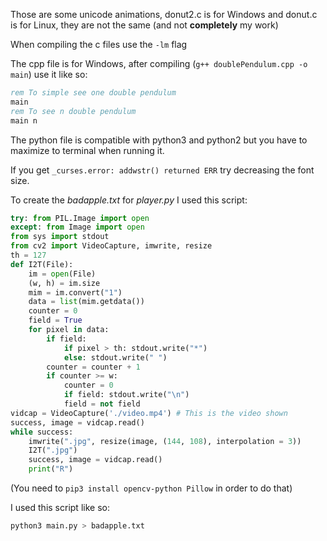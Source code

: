 Those are some unicode animations, donut2.c is for Windows and donut.c is for Linux, they are not the same (and not **completely** my work)

When compiling the c files use the `-lm` flag

The cpp file is for Windows, after compiling (`g++ doublePendulum.cpp -o main`) use it like so:

```bat
rem To simple see one double pendulum
main
rem To see n double pendulum
main n
```

The python file is compatible with python3 and python2 but you have to maximize to terminal when running it.

If you get `_curses.error: addwstr() returned ERR` try decreasing the font size.

To create the _badapple.txt_ for _player.py_ I used this script:

```py
try: from PIL.Image import open
except: from Image import open
from sys import stdout
from cv2 import VideoCapture, imwrite, resize
th = 127
def I2T(File):
	im = open(File)
	(w, h) = im.size
	mim = im.convert("1")
	data = list(mim.getdata())
	counter = 0
	field = True
	for pixel in data:
		if field:
			if pixel > th: stdout.write("*")
			else: stdout.write(" ")
		counter = counter + 1
		if counter >= w:
			counter = 0
			if field: stdout.write("\n")
			field = not field
vidcap = VideoCapture('./video.mp4') # This is the video shown
success, image = vidcap.read()
while success:
	imwrite(".jpg", resize(image, (144, 108), interpolation = 3))
	I2T(".jpg")
	success, image = vidcap.read()
	print("R")
```

(You need to `pip3 install opencv-python Pillow` in order to do that)

I used this script like so:

```sh
python3 main.py > badapple.txt
```

